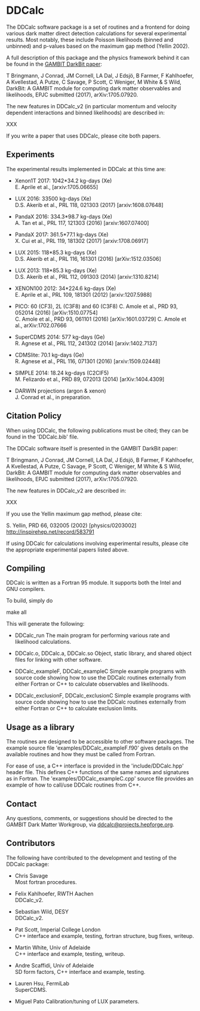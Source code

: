 DDCalc
======

The DDCalc software package is a set of routines and a frontend for
doing various dark matter direct detection calculations for several
experimental results.  Most notably, these include Poisson likelihoods
(binned and unbinned) and p-values based on the maximum gap method (Yellin 2002).

A full description of this package and the physics framework behind
it can be found in the [GAMBIT DarkBit paper](DarkBitPaper.pdf):

T Bringmann, J Conrad, JM Cornell, LA Dal, J Edsjö, B Farmer,
F Kahlhoefer, A Kvellestad, A Putze, C Savage, P Scott, C Weniger,
M White & S Wild, DarkBit: A GAMBIT module for computing dark matter
observables and likelihoods, EPJC submitted (2017), arXiv:1705.07920.

The new features in DDCalc_v2 (in particular momentum and velocity
dependent interactions and binned likelihoods) are described in:

XXX

If you write a paper that uses DDCalc, please cite both papers. 


Experiments
--

The experimental results implemented in DDCalc at this time are:

  * Xenon1T 2017: 1042*34.2 kg-days (Xe)  
    E. Aprile et al., [arxiv:1705.06655]

  * LUX 2016: 33500 kg-days (Xe)  
    D.S. Akerib et al., PRL 118, 021303 (2017) [arxiv:1608.07648]

  * PandaX 2016: 334.3*98.7 kg-days (Xe)  
    A. Tan et al., PRL 117, 121303 (2016) [arxiv:1607.07400]

  * PandaX 2017: 361.5*77.1 kg-days (Xe)  
    X. Cui et al., PRL 119, 181302 (2017) [arxiv:1708.06917]

  * LUX 2015: 118*85.3 kg-days (Xe)  
    D.S. Akerib et al., PRL 116, 161301 (2016) [arXiv:1512.03506]

  * LUX 2013: 118*85.3 kg-days (Xe)  
    D.S. Akerib et al., PRL 112, 091303 (2014) [arxiv:1310.8214]

  * XENON100 2012: 34*224.6 kg-days (Xe)  
    E. Aprile et al., PRL 109, 181301 (2012) [arxiv:1207.5988]

  * PICO: 60 (CF3), 2L (C3F8) and 60 (C3F8)
    C. Amole et al., PRD 93, 052014 (2016) [arXiv:1510.07754]  
    C. Amole et al., PRD 93, 061101 (2016) [arXiv:1601.03729] 
    C. Amole et al., arXiv:1702.07666 

  * SuperCDMS 2014: 577 kg-days (Ge)  
    R. Agnese et al., PRL 112, 241302 (2014) [arxiv:1402.7137]

  * CDMSlite: 70.1 kg-days (Ge)  
    R. Agnese et al., PRL 116, 071301 (2016) [arxiv:1509.02448]

  * SIMPLE 2014: 18.24 kg-days (C2ClF5)  
    M. Felizardo et al., PRD 89, 072013 (2014) [arXiv:1404.4309]

  * DARWIN projections (argon & xenon)  
    J. Conrad et al., in preparation.


Citation Policy
--

When using DDCalc, the following publications must be cited; they can be
found in the 'DDCalc.bib' file.

The DDCalc software itself is presented in the GAMBIT DarkBit paper:

T Bringmann, J Conrad, JM Cornell, LA Dal, J Edsjö, B Farmer,
F Kahlhoefer, A Kvellestad, A Putze, C Savage, P Scott, C Weniger,
M White & S Wild, DarkBit: A GAMBIT module for computing dark matter
observables and likelihoods, EPJC submitted (2017), arXiv:1705.07920.

The new features in DDCalc_v2 are described in:

XXX

If you use the Yellin maximum gap method, please cite:

  S. Yellin, PRD 66, 032005 (2002) [physics/0203002]  
    http://inspirehep.net/record/583791  

If using DDCalc for calculations involving experimental results,
please cite the appropriate experimental papers listed above.


Compiling
---------

DDCalc is written as a Fortran 95 module.  It supports both the  Intel
and GNU compilers.

To build, simply do

  make all

This will generate the following:

  * DDCalc_run
    The main program for performing various rate and likelihood
    calculations.

  * DDCalc.o, DDCalc.a, DDCalc.so
    Object, static library, and shared object files for linking
    with other software.

  * DDCalc_exampleF, DDCalc_exampleC
    Simple example programs with source code showing how to use
    the DDCalc routines externally from either Fortran or C++ to 
    calculate observables and likelihoods.

  * DDCalc_exclusionF, DDCalc_exclusionC
    Simple example programs with source code showing how to use
    the DDCalc routines externally from either Fortran or C++ to
    calculate exclusion limits.

Usage as a library
---------------

The routines are designed to be accessible to other software packages.
The example source file 'examples/DDCalc_exampleF.f90' gives details
on the available routines and how they must be called from Fortran.

For ease of use, a C++ interface is provided in the 'include/DDCalc.hpp'
header file.  This defines C++ functions of the same names and
signatures as in Fortran.  The 'examples/DDCalc_exampleC.cpp'
source file provides an example of how to call/use DDCalc routines
from C++.


Contact
-------

Any questions, comments, or suggestions should be directed to the GAMBIT
Dark Matter Workgroup, via ddcalc@projects.hepforge.org.


Contributors
------------

The following have contributed to the development and
testing of the DDCalc package:

  * Chris Savage  
    Most fortran procedures.

  * Felix Kahlhoefer, RWTH Aachen  
    DDCalc_v2.

  * Sebastian Wild, DESY  
    DDCalc_v2.

  * Pat Scott, Imperial College London  
    C++ interface and example, testing, fortran structure, bug fixes, writeup.

  * Martin White, Univ of Adelaide  
    C++ interface and example, testing, writeup.

  * Andre Scaffidi, Univ of Adelaide  
    SD form factors, C++ interface and example, testing.

  * Lauren Hsu, FermiLab  
    SuperCDMS.

  * Miguel Pato
    Calibration/tuning of LUX parameters.

